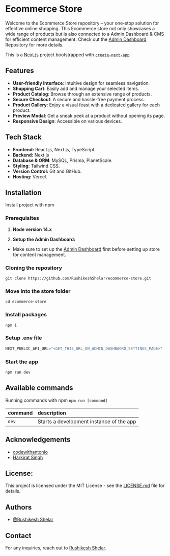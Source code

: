 # Ecommerce Store

Welcome to the Ecommerce Store repository – your one-stop solution for effective online shopping. This Ecommerce store not only showcases a wide range of products but is also connected to a Admin Dashboard & CMS for efficient content management. Check out the  [Admin Dashboard](https://github.com/RushikeshShelar/ecommerce-admin) Repository for more details.

This is a [Next.js](https://nextjs.org/) project bootstrapped with [`create-next-app`](https://github.com/vercel/next.js/tree/canary/packages/create-next-app).
## Features

- **User-friendly Interface**: Intuitive design for seamless navigation.
- **Shopping Cart**: Easily add and manage your selected items.
- **Product Catalog**: Browse through an extensive range of products.
- **Secure Checkout**: A secure and hassle-free payment process.
- **Product Gallery**: Enjoy a visual feast with a dedicated gallery for each product.
- **Preview Modal**: Get a sneak peek at a product without opening its page.
- **Responsive Design**: Accessible on various devices.


## Tech Stack

- **Frontend:** React.js, Next.js, TypeScript.
- **Backend:** Next.js
- **Database & ORM**: MySQL, Prisma, PlanetScale.
- **Styling:** Tailwind CSS.
- **Version Control:** Git and GitHub.
- **Hosting:** Vercel.

## Installation

Install project with npm

### Prerequisites

1. **Node version 14.x**

2. **Setup the Admin Dashboard:**
- Make sure to set up the [Admin Dashboard](https://github.com/RushikeshShelar/ecommerce-admin) first before setting up store for content management.


### Cloning the repository

```shell
git clone https://github.com/RushikeshShelar/ecommerce-store.git
```

### Move into the store folder

```shell
cd ecommerce-store
```

### Install packages

```shell
npm i
```

### Setup .env file


```js
NEXT_PUBLIC_API_URL="<GET_THIS_URL_ON_ADMIN_DASHBAORD_SETTINGS_PAGE>"
```


### Start the app

```shell
npm run dev
```

## Available commands

Running commands with npm `npm run [command]`

| command         | description                              |
| :-------------- | :--------------------------------------- |
| `dev`           | Starts a development instance of the app |

## Acknowledgements

 - [codewithantonio](https://www.codewithantonio.com/)
 - [Harkirat Singh](https://100xdevs.com/)

## License:

This project is licensed under the MIT License - see the [LICENSE.md](LICENSE.md) file for details.

## Authors

- [@Rushikesh Shelar](https://www.github.com/RushikeshShelar)


## Contact
For any inquiries, reach out to [Rushikesh Shelar](mailto:rushikeshshelar.cs@gmail.com).
